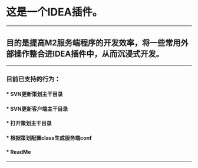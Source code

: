 # 这是一个IDEA插件。

---
  
## 目的是提高M2服务端程序的开发效率，将一些常用外部操作整合进IDEA插件中，从而沉浸式开发。

---
  
### 目前已支持的行为： 
#### * SVN更新策划主干目录
#### * SVN更新客户端主干目录
#### * 打开策划主干目录
#### * 根据策划配置class生成服务端conf
#### * ReadMe

---
  